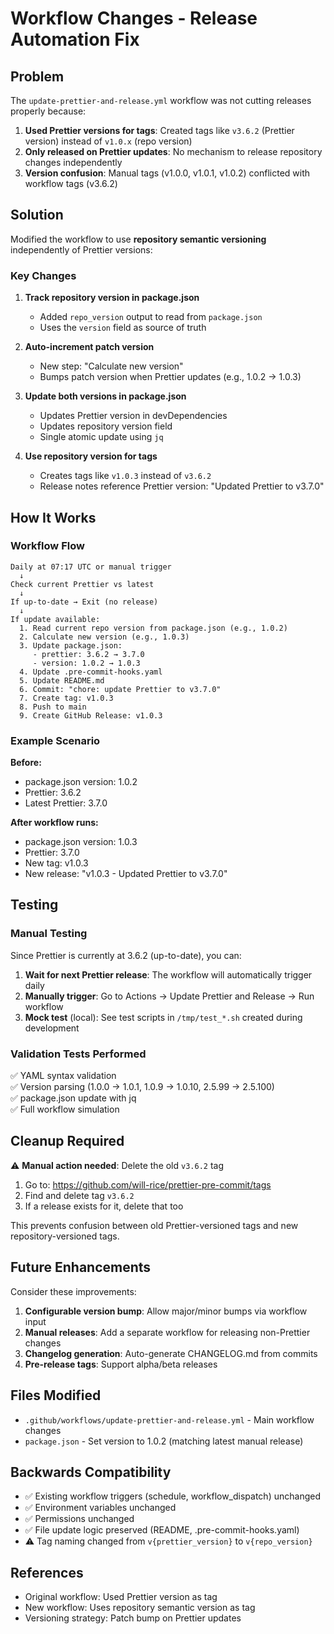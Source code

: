 # Workflow Changes - Release Automation Fix

## Problem

The `update-prettier-and-release.yml` workflow was not cutting releases properly because:

1. **Used Prettier versions for tags**: Created tags like `v3.6.2` (Prettier version) instead of `v1.0.x` (repo version)
2. **Only released on Prettier updates**: No mechanism to release repository changes independently
3. **Version confusion**: Manual tags (v1.0.0, v1.0.1, v1.0.2) conflicted with workflow tags (v3.6.2)

## Solution

Modified the workflow to use **repository semantic versioning** independently of Prettier versions:

### Key Changes

1. **Track repository version in package.json**
   - Added `repo_version` output to read from `package.json`
   - Uses the `version` field as source of truth

2. **Auto-increment patch version**
   - New step: "Calculate new version"
   - Bumps patch version when Prettier updates (e.g., 1.0.2 → 1.0.3)

3. **Update both versions in package.json**
   - Updates Prettier version in devDependencies
   - Updates repository version field
   - Single atomic update using `jq`

4. **Use repository version for tags**
   - Creates tags like `v1.0.3` instead of `v3.6.2`
   - Release notes reference Prettier version: "Updated Prettier to v3.7.0"

## How It Works

### Workflow Flow

```
Daily at 07:17 UTC or manual trigger
  ↓
Check current Prettier vs latest
  ↓
If up-to-date → Exit (no release)
  ↓
If update available:
  1. Read current repo version from package.json (e.g., 1.0.2)
  2. Calculate new version (e.g., 1.0.3)
  3. Update package.json:
     - prettier: 3.6.2 → 3.7.0
     - version: 1.0.2 → 1.0.3
  4. Update .pre-commit-hooks.yaml
  5. Update README.md
  6. Commit: "chore: update Prettier to v3.7.0"
  7. Create tag: v1.0.3
  8. Push to main
  9. Create GitHub Release: v1.0.3
```

### Example Scenario

**Before:**
- package.json version: 1.0.2
- Prettier: 3.6.2
- Latest Prettier: 3.7.0

**After workflow runs:**
- package.json version: 1.0.3
- Prettier: 3.7.0
- New tag: v1.0.3
- New release: "v1.0.3 - Updated Prettier to v3.7.0"

## Testing

### Manual Testing

Since Prettier is currently at 3.6.2 (up-to-date), you can:

1. **Wait for next Prettier release**: The workflow will automatically trigger daily
2. **Manually trigger**: Go to Actions → Update Prettier and Release → Run workflow
3. **Mock test** (local): See test scripts in `/tmp/test_*.sh` created during development

### Validation Tests Performed

✅ YAML syntax validation  
✅ Version parsing (1.0.0 → 1.0.1, 1.0.9 → 1.0.10, 2.5.99 → 2.5.100)  
✅ package.json update with jq  
✅ Full workflow simulation  

## Cleanup Required

⚠️ **Manual action needed**: Delete the old `v3.6.2` tag

1. Go to: https://github.com/will-rice/prettier-pre-commit/tags
2. Find and delete tag `v3.6.2`
3. If a release exists for it, delete that too

This prevents confusion between old Prettier-versioned tags and new repository-versioned tags.

## Future Enhancements

Consider these improvements:

1. **Configurable version bump**: Allow major/minor bumps via workflow input
2. **Manual releases**: Add a separate workflow for releasing non-Prettier changes
3. **Changelog generation**: Auto-generate CHANGELOG.md from commits
4. **Pre-release tags**: Support alpha/beta releases

## Files Modified

- `.github/workflows/update-prettier-and-release.yml` - Main workflow changes
- `package.json` - Set version to 1.0.2 (matching latest manual release)

## Backwards Compatibility

- ✅ Existing workflow triggers (schedule, workflow_dispatch) unchanged
- ✅ Environment variables unchanged
- ✅ Permissions unchanged
- ✅ File update logic preserved (README, .pre-commit-hooks.yaml)
- ⚠️ Tag naming changed from `v{prettier_version}` to `v{repo_version}`

## References

- Original workflow: Used Prettier version as tag
- New workflow: Uses repository semantic version as tag
- Versioning strategy: Patch bump on Prettier updates
